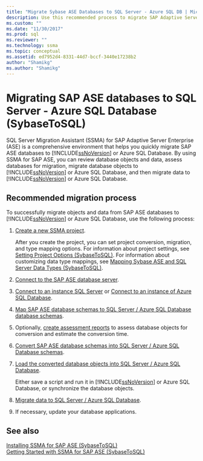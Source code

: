 ```yaml
---
title: "Migrate Sybase ASE Databases to SQL Server - Azure SQL DB | Microsoft Docs"
description: Use this recommended process to migrate SAP Adaptive Server Enterprise databases to SQL Server or Azure SQL Database using SQL Server Migration Assistant (SSMA).
ms.custom: ""
ms.date: "11/30/2017"
ms.prod: sql
ms.reviewer: ""
ms.technology: ssma
ms.topic: conceptual
ms.assetid: ed7952d4-8331-44d7-bccf-3440e17238b2
author: "Shamikg"
ms.author: "Shamikg"
---
```

# Migrating SAP ASE databases to SQL Server - Azure SQL Database (SybaseToSQL)
SQL Server Migration Assistant (SSMA) for SAP Adaptive Server Enterprise (ASE) is a comprehensive environment that helps you quickly migrate SAP ASE databases to [!INCLUDE[ssNoVersion](../../includes/ssnoversion-md.md)] or Azure SQL Database. By using SSMA for SAP ASE, you can review database objects and data, assess databases for migration, migrate database objects to [!INCLUDE[ssNoVersion](../../includes/ssnoversion-md.md)] or Azure SQL Database, and then migrate data to [!INCLUDE[ssNoVersion](../../includes/ssnoversion-md.md)] or Azure SQL Database.  
  
## Recommended migration process  
To successfully migrate objects and data from SAP ASE databases to [!INCLUDE[ssNoVersion](../../includes/ssnoversion-md.md)] or Azure SQL Database, use the following process:  
  
1.  [Create a new SSMA project](working-with-ssma-projects-sybasetosql.md).  
  
    After you create the project, you can set project conversion, migration, and type mapping options. For information about project settings, see [Setting Project Options &#40;SybaseToSQL&#41;](../../ssma/sybase/setting-project-options-sybasetosql.md). For information about customizing data type mappings, see [Mapping Sybase ASE and SQL Server Data Types &#40;SybaseToSQL&#41;](../../ssma/sybase/mapping-sybase-ase-and-sql-server-data-types-sybasetosql.md).  
  
2.  [Connect to the SAP ASE database server](connecting-to-sybase-ase-sybasetosql.md).  
  
3.  [Connect to an instance SQL Server](connecting-to-sql-server-sybasetosql.md) or [Connect to an instance of Azure SQL Database](connecting-to-azure-sql-db-sybasetosql.md).  
  
4.  [Map SAP ASE database schemas to SQL Server / Azure SQL Database database schemas](https://msdn.microsoft.com/2c927003-c49d-4fe1-8e3e-5b2899166268).  
  
5.  Optionally, [create assessment reports](assessing-sybase-ase-database-objects-for-conversion-sybasetosql.md) to assess database objects for conversion and estimate the conversion time.  
  
6.  [Convert SAP ASE database schemas into SQL Server / Azure SQL Database schemas](https://msdn.microsoft.com/509cb65d-2f54-427a-83d7-37919cc4e3e3).  
  
7.  [Load the converted database objects into SQL Server / Azure SQL Database](https://msdn.microsoft.com/4c59256f-99a8-4351-9559-a455813dbd06).  
  
    Either save a script and run it in [!INCLUDE[ssNoVersion](../../includes/ssnoversion-md.md)] or Azure SQL Database, or synchronize the database objects.  
  
8.  [Migrate data to SQL Server / Azure SQL Database](https://msdn.microsoft.com/54a39f5e-9250-4387-a3ae-eae47c799811).  
  
9. If necessary, update your database applications.  
  
## See also  
[Installing SSMA for SAP ASE &#40;SybaseToSQL&#41;](../../ssma/sybase/installing-ssma-for-sybase-sybasetosql.md)  
[Getting Started with SSMA for SAP ASE &#40;SybaseToSQL&#41;](../../ssma/sybase/getting-started-with-ssma-for-sybase-sybasetosql.md)  
  
